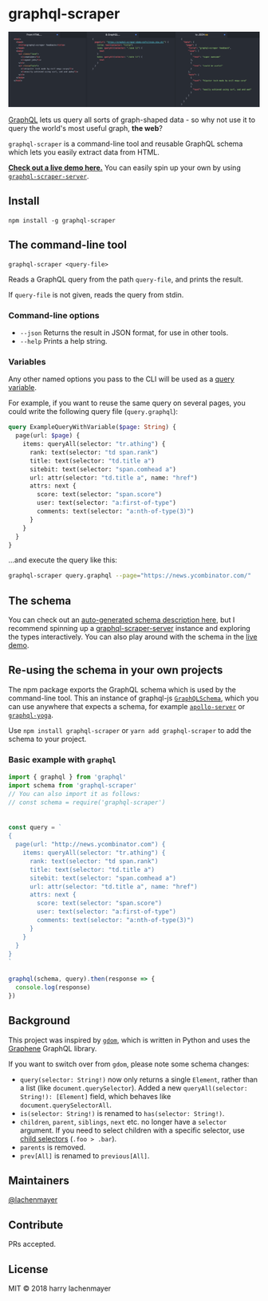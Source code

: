 # graphql-scraper

![](screenshot.png)

[GraphQL](http://graphql.org/) lets us query all sorts of graph-shaped data - so why not use it to query the world's most useful graph, **the web**?

`graphql-scraper` is a command-line tool and reusable GraphQL schema which lets you easily extract data from HTML.

[**Check out a live demo here.**](https://graphqlbin.com/W6nkfX) You can easily spin up your own by using [`graphql-scraper-server`](https://github.com/lachenmayer/graphql-scraper-server).

## Install

```
npm install -g graphql-scraper
```

## The command-line tool

```
graphql-scraper <query-file>
```

Reads a GraphQL query from the path `query-file`, and prints the result.

If `query-file` is not given, reads the query from stdin.

### Command-line options

- `--json` Returns the result in JSON format, for use in other tools.
- `--help` Prints a help string.


### Variables

Any other named options you pass to the CLI will be used as a [query variable](http://graphql.org/learn/queries/#variables).

For example, if you want to reuse the same query on several pages, you could write the following query file (`query.graphql`):

```graphql
query ExampleQueryWithVariable($page: String) {
  page(url: $page) {
    items: queryAll(selector: "tr.athing") {
      rank: text(selector: "td span.rank")
      title: text(selector: "td.title a")
      sitebit: text(selector: "span.comhead a")
      url: attr(selector: "td.title a", name: "href")
      attrs: next {
        score: text(selector: "span.score")
        user: text(selector: "a:first-of-type")
        comments: text(selector: "a:nth-of-type(3)")
      }
    }
  }
}
```

...and execute the query like this:

```bash
graphql-scraper query.graphql --page="https://news.ycombinator.com/"
```

## The schema

You can check out an [auto-generated schema description here](doc/schema.md), but I recommend spinning up a [graphql-scraper-server](https://github.com/lachenmayer/graphql-scraper-server) instance and exploring the types interactively. You can also play around with the schema in the [live demo](https://graphqlbin.com/W6nkfX).

## Re-using the schema in your own projects

The npm package exports the GraphQL schema which is used by the command-line tool. This an instance of graphql-js [`GraphQLSchema`](http://graphql.org/graphql-js/type/#graphqlschema), which you can use anywhere that expects a schema, for example [`apollo-server`](https://www.apollographql.com/docs/apollo-server/) or [`graphql-yoga`](https://github.com/graphcool/graphql-yoga).

Use `npm install graphql-scraper` or `yarn add graphql-scraper` to add the schema to your project.

### Basic example with `graphql`

```js
import { graphql } from 'graphql'
import schema from 'graphql-scraper'
// You can also import it as follows:
// const schema = require('graphql-scraper')


const query = `
{
  page(url: "http://news.ycombinator.com") {
    items: queryAll(selector: "tr.athing") {
      rank: text(selector: "td span.rank")
      title: text(selector: "td.title a")
      sitebit: text(selector: "span.comhead a")
      url: attr(selector: "td.title a", name: "href")
      attrs: next {
        score: text(selector: "span.score")
        user: text(selector: "a:first-of-type")
        comments: text(selector: "a:nth-of-type(3)")
      }
    }
  }
}
`

graphql(schema, query).then(response => {
  console.log(response)
})
```

## Background

This project was inspired by [`gdom`](https://github.com/syrusakbary/gdom), which is written in Python and uses the [Graphene](http://graphene-python.org/) GraphQL library.

If you want to switch over from `gdom`, please note some schema changes:

- `query(selector: String!)` now only returns a single `Element`, rather than a list (like `document.querySelector`). Added a new `queryAll(selector: String!): [Element]` field, which behaves like `document.querySelectorAll`.
- `is(selector: String!)` is renamed to `has(selector: String!)`.
- `children`, `parent`, `siblings`, `next` etc. no longer have a `selector` argument. If you need to select children with a specific selector, use [child selectors](https://developer.mozilla.org/en-US/docs/Web/CSS/Child_selectors) (`.foo > .bar`).
- `parents` is removed.
- `prev[All]` is renamed to `previous[All]`.

## Maintainers

[@lachenmayer](https://github.com/lachenmayer)

## Contribute

PRs accepted.

## License

MIT © 2018 harry lachenmayer
